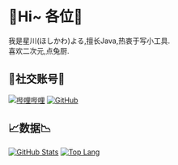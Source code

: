 # 💎Hi~ 各位💎
我是星川(ほしかわ)よる,擅长Java,热衷于写小工具.  
喜欢二次元,点兔厨.

## 🌟社交账号🌟
[![哔哩哔哩](https://img.shields.io/badge/哔哩哔哩-星川よる-blue.svg?logo=bilibili)](https://space.bilibili.com/3493294482917876)
[![GitHub](https://img.shields.io/badge/GitHub-星川よる-blue.svg?logo=github)](https://github.com/HoshikawaYoru)

## 📈数据📉
[![GitHub Stats](https://github-readme-stats.vercel.app/api?username=HoshikawaYoru&count_private=true&show_icons=true&locale=cn)](https://github.com/HoshikawaYoru)
[![Top Lang](https://github-readme-stats.vercel.app/api/top-langs/?username=HoshikawaYoru&count_private=true&show_icons=true&locale=cn)](https://github.com/HoshikawaYoru)
